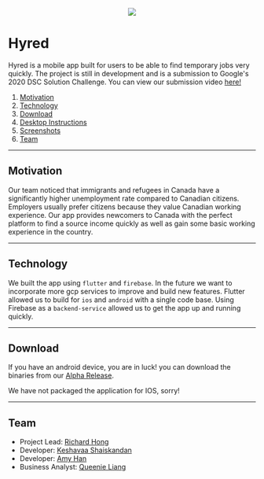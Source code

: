 <p align="center">
 <img src="https://i.imgur.com/jVvqRsZ.jpg">
</p>

# Hyred

Hyred is a mobile app built for users to be able to find temporary jobs very quickly. The project is still in development and is a submission to Google's 2020 DSC Solution Challenge. You can view our submission video [here!]()

1. [Motivation](#motivation)
2. [Technology](#technology)
3. [Download](#download)
6. [Desktop Instructions](#instructions)
4. [Screenshots](#screenshots)
5. [Team](#team)

---

## Motivation

Our team noticed that immigrants and refugees in Canada have a significantly higher unemployment rate compared to Canadian citizens. Employers usually prefer citizens because they value Canadian working experience. Our app provides newcomers to Canada with the perfect platform to find a source income quickly as well as gain some basic working experience in the country.

---

## Technology

We built the app using `flutter` and `firebase`. In the future we want to incorporate more gcp services to improve and build new features. Flutter allowed us to build for `ios` and `android` with a single code base. Using Firebase as a `backend-service` allowed us to get the app up and running quickly.  

---

## Download

If you have an android device, you are in luck! you can download the binaries from our [Alpha Release](https://github.com/dart-dinosaurs/hyred/releases/tag/v0.0.1-alpha). 

We have not packaged the application for IOS, sorry!

---

## Team

 - Project Lead: [Richard Hong](h-richard.com)
 - Developer: [Keshavaa Shaiskandan](https://github.com/skeshavaa)
 - Developer: [Amy Han](https://github.com/Amyh102)
 - Business Analyst: [Queenie Liang]()
